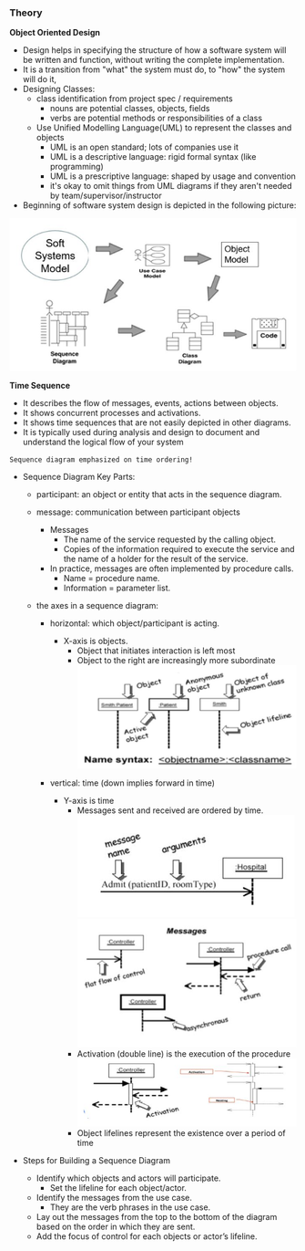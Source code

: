 ### Theory

**Object Oriented Design**

* Design helps in specifying the structure of how a software system will be written and function, without writing the complete implementation.
* It is a transition from "what" the system must do, to "how" the system will do it,
* Designing Classes:
    * class identification from project spec / requirements 
        * nouns are potential classes, objects, fields 
        * verbs are potential methods or responsibilities of a class
    * Use Unified Modelling Language(UML) to represent the classes and objects
        * UML is an open standard; lots of companies use it 
        * UML is a descriptive language: rigid formal syntax (like programming) 
        * UML is a prescriptive language: shaped by usage and convention 
        * it's okay to omit things from UML diagrams if they aren't needed by team/supervisor/instructor
* Beginning of software system design is depicted in the following picture:

![fig1](/experiment/images/fig_1.jpg)


**Time Sequence**

* It describes the flow of messages, events, actions between objects. 
* It shows concurrent processes and activations. 
* It shows time sequences that are not easily depicted in other diagrams.
* It is typically used during analysis and design to document and understand the logical flow of your system


```
Sequence diagram emphasized on time ordering!

```

* Sequence Diagram Key Parts:
    * participant: an object or entity that acts in the sequence diagram.
    * message: communication between participant objects
        * Messages
            * The name of the service requested by the calling object.
            * Copies of the information required to execute the service and the name of a holder for the result of the service.
        * In practice, messages are often implemented by procedure calls.
            * Name = procedure name.
            * Information = parameter list.
    
    * the axes in a sequence diagram:
        * horizontal: which object/participant is acting.
            * X-axis is objects.
                * Object that initiates interaction is left most
                * Object to the right are increasingly more subordinate<br> ![fig2](/experiment/images/fig_2.jpg)

        * vertical: time (down implies forward in time)
            * Y-axis is time
                * Messages sent and received are ordered by time.<br> ![fig3](/experiment/images/fig_3.jpg) <br> ![fig4](/experiment/images/fig_4.jpg)
                * Activation (double line) is the execution of the procedure<br>  ![fig5](/experiment/images/fig_5.jpg)
                * Object lifelines represent the existence over a period of time

* Steps for Building a Sequence Diagram

    * Identify which objects and actors will participate.
        * Set the lifeline for each object/actor.
    * Identify the messages from the use case.
        * They are the verb phrases in the use case.
    * Lay out the messages from the top to the bottom of the diagram based on the order in which they are sent.
    * Add the focus of control for each objects or actor’s lifeline.






        
        

            





        







